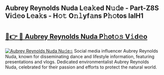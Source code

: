 ## Aubrey Reynolds Nuda L𝚎a𝚔ed N𝚞𝚍e - Part-Z8S Vi𝚍𝚎o L𝚎a𝚔s - H𝚘𝚝 O𝚗𝚕yf𝚊ns P𝚑𝚘tos laIH1

# <h2><a href="http://kf9nool.oniu.top/?m=Aubrey+Reynolds+Nuda">🔗👉 🔴 Aubrey Reynolds Nuda P𝚑ot𝚘𝚜 V𝚒d𝚎o</a></h2>

[![Aubrey Reynolds Nuda Nu𝚍e𝚜](https://i.imgur.com/0qMVB7G.gif)](http://kf9nool.oniu.top/?m=Aubrey+Reynolds+Nuda)
Social media influencer Aubrey Reynolds Nuda, known for disseminating dance and lifestyle information, featuring presentations and vlogs. Dedicated environmentalist Aubrey Reynolds Nuda, celebrated for their passion and efforts to protect the natural world.  
